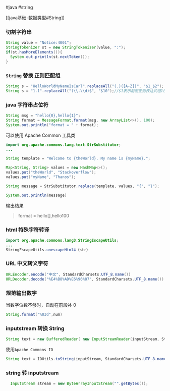 #java #string

[[java基础-数据类型#String]]

### 切割字符串

```java
String value = "Notice:4001";
StringTokenizer st = new StringTokenizer(value, ":");
if(st.hasMoreElements()){
  System.out.println(st.nextToken());
}
```

### `String` 替换 正则匹配组

```java
String s = "HelloWorldMyNameIsCarl".replaceAll("(.)([A-Z])", "$1_$2");
String s = "1.1".replaceAll("(\\.\\d)$", "$10");//$1表示前面正则表达式组1所捕获到的字符
```

### java 字符串占位符

```java
String msg = "hello{0},hello{1}";
String format = MessageFormat.format(msg, new ArrayList<>(), 100);
System.out.println("format = " + format);

```

可以使用 Apache Common 工具类

```java
import org.apache.commons.lang.text.StrSubstitutor;
...

String template = "Welcome to {theWorld}. My name is {myName}.";

Map<String, String> values = new HashMap<>();
values.put("theWorld", "Stackoverflow");
values.put("myName", "Thanos");

String message = StrSubstitutor.replace(template, values, "{", "}");

System.out.println(message)
```

输出结果

> format = hello[],hello100

### html 特殊字符转译

```java
import org.apache.commons.lang3.StringEscapeUtils;
...
StringEscapeUtils.unescapeHtml4（str）
```

### URL 中文转义字符

```java
URLEncoder.encode("中文", StandardCharsets.UTF_8.name())
URLDecoder.decode("%E4%B8%AD%E6%96%87", StandardCharsets.UTF_8.name())
```

### 规范输出数字

当数字位数不够时，自动在前段补 0

```java
String.format("%03d",num)
```


### inputstream 转换 String

```java
String text = new BufferedReader( new InputStreamReader(inputStream, StandardCharsets.UTF_8)) .lines() .collect(Collectors.joining("\n"));
```

使用`Apache Commons IO`
```java
String text = IOUtils.toString(inputStream, StandardCharsets.UTF_8.name());
```


### string 转 inputstream

```java
  InputStream stream = new ByteArrayInputStream("".getBytes());
```